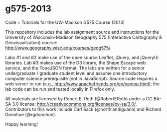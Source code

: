 g575-2013
=========

Code + Tutorials for the UW-Madison G575 Course (2013)

This repository includes the lab assignment source and instructions for the University of Wisconsin-Madison Geography 575 (Interactive Cartography & Geovisualization) course: http://www.geography.wisc.edu/courses/geog575/. 

Labs #1 and #2 make use of the open source Leaflet, jQuery, and jQueryUI libraries. Lab #3 makes use of the D3 library, the Shape Escape web service, and the TopoJSON format. The labs are written for a senior undergraduate / graduate student level and assume one introductory computer science prerequisite (not in JavaScript). Source code requires a web server to run (e.g., http://www.apachefriends.org/en/xampp.html); the lab code can be run and tested locally in Firefox only. 

All materials are licensed by Robert E. Roth (@RobertERoth) under a CC BA-SA 3.0 license: http://creativecommons.org/licenses/by-sa/3.0/. Contributors to this work include Carl Sack (@northlandiguana) and Richard Donohue (@rgdonohue). 

Happy learning!
